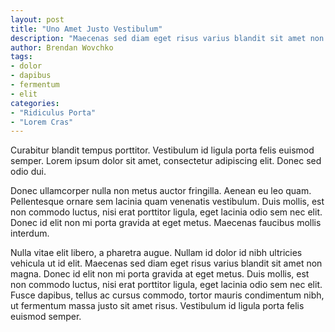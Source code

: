 ```yaml
---
layout: post
title: "Uno Amet Justo Vestibulum"
description: "Maecenas sed diam eget risus varius blandit sit amet non magna. Aenean eu leo quam. Pellentesque ornare sem lacinia quam venenatis vestibulum."
author: Brendan Wovchko
tags:
- dolor
- dapibus
- fermentum
- elit
categories:
- "Ridiculus Porta"
- "Lorem Cras"
---
```


Curabitur blandit tempus porttitor. Vestibulum id ligula porta felis euismod semper. Lorem ipsum dolor sit amet, consectetur adipiscing elit. Donec sed odio dui.

Donec ullamcorper nulla non metus auctor fringilla. Aenean eu leo quam. Pellentesque ornare sem lacinia quam venenatis vestibulum. Duis mollis, est non commodo luctus, nisi erat porttitor ligula, eget lacinia odio sem nec elit. Donec id elit non mi porta gravida at eget metus. Maecenas faucibus mollis interdum.

Nulla vitae elit libero, a pharetra augue. Nullam id dolor id nibh ultricies vehicula ut id elit. Maecenas sed diam eget risus varius blandit sit amet non magna. Donec id elit non mi porta gravida at eget metus. Duis mollis, est non commodo luctus, nisi erat porttitor ligula, eget lacinia odio sem nec elit. Fusce dapibus, tellus ac cursus commodo, tortor mauris condimentum nibh, ut fermentum massa justo sit amet risus. Vestibulum id ligula porta felis euismod semper.

